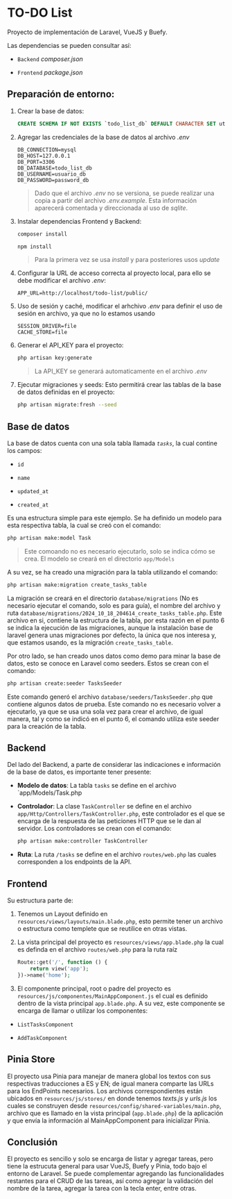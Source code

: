 # TO-DO List

Proyecto de implementación de Laravel, VueJS y Buefy.

Las dependencias se pueden consultar así:

- `Backend` _composer.json_

- `Frontend` _package.json_

## Preparación de entorno:

1. Crear la base de datos:
   
   ```sql
   CREATE SCHEMA IF NOT EXISTS `todo_list_db` DEFAULT CHARACTER SET utf8;
   ```

2. Agregar las credenciales de la base de datos al archivo _.env_
   
   ```vim
   DB_CONNECTION=mysql
   DB_HOST=127.0.0.1
   DB_PORT=3306
   DB_DATABASE=todo_list_db
   DB_USERNAME=usuario_db
   DB_PASSWORD=password_db
   ```
   
   > Dado que el archivo _.env_ no se versiona, se puede realizar una copia a partir del archivo _.env.example_. Esta información aparecerá comentada y direccionada al uso de _sqlite_. 

3. Instalar dependencias Frontend y Backend:
   
   ```bash
   composer install
   ```
   
   ```bash
   npm install
   ```
   
   > Para la primera vez se usa _install_ y para posteriores usos _update_

4. Configurar la URL de acceso correcta al proyecto local, para ello se debe modificar el archivo _.env_:
   
   ```vim
   APP_URL=http://localhost/todo-list/public/
   ```

5. Uso de sesión y caché, modificar el arhchivo _.env_ para definir el uso de sesión en archivo, ya que no lo estamos usando
   
   ```vim
   SESSION_DRIVER=file
   CACHE_STORE=file
   ```

6. Generar el API_KEY para el proyecto:

   ```bash
   php artisan key:generate
   ```

   > La API_KEY se generará automaticamente en el archivo _.env_

7. Ejecutar migraciones y seeds: Esto permitirá crear las tablas de la base de datos definidas en el proyecto:
   
   ```bash
   php artisan migrate:fresh --seed
   ```

## Base de datos

La base de datos cuenta con una sola tabla llamada _`tasks`_, la cual contine los campos:

- `id`

- `name`

- `updated_at`

- `created_at`

Es una estructura simple para este ejemplo. Se ha definido un modelo para esta respectiva tabla, la cual se creó con el comando:

```bash
php artisan make:model Task
```

> Este comoando no es necesario ejecutarlo, solo se indica cómo se crea. El modelo se creará en el directorio `app/Models`

A su vez, se ha creado una migración para la tabla utilizando el comando:

```bash
php artisan make:migration create_tasks_table
```

La migración se creará en el directorio `database/migrations` (No es necesario ejecutar el comando, solo es para guía), el nombre del archivo y ruta `database/migrations/2024_10_18_204614_create_tasks_table.php`. Este archivo en si, contiene la estructura de la tabla, por esta razón en el punto 6 se indica la ejecución de las migraciones, aunque la instalación base de laravel genera unas migraciones por defecto, la única que nos interesa y, que estamos usando, es la migración `create_tasks_table`.

Por otro lado, se han creado unos datos como demo para minar la base de datos, esto se conoce en Laravel como seeders. Estos se crean con el comando:

```bash
php artisan create:seeder TasksSeeder
```

Este comando generó el archivo `database/seeders/TasksSeeder.php` que contiene algunos datos de prueba. Este comando no es necesario volver a ejecutarlo, ya que se usa una sola vez para crear el archivo, de igual manera, tal y como se indicó en el punto 6, el comando utiliza este seeder para la creación de la tabla.

## Backend

Del lado del Backend, a parte de considerar las indicaciones e información de la base de datos, es importante tener presente:

- **Modelo de datos**: La tabla `tasks` se define en el archivo `app/Models/Task.php

- **Controlador**: La clase `TaskController` se define en el archivo `app/Http/Controllers/TaskController.php`, 
  este controlador es el que se encarga de la respuesta de las peticiones HTTP que se le dan al servidor. Los controladores 
  se crean con el comando:
  
  ```bash
  php artisan make:controller TaskController
  ```

- **Ruta**: La ruta `/tasks` se define en el archivo `routes/web.php` las cuales corresponden a los endpoints de la API.

## Frontend

Su estructura parte de:

1. Tenemos un Layout definido en `resources/views/layouts/main.blade.php`, esto permite tener un archivo o estructura como templete que se reutilice en otras vistas.

2. La vista principal del proyecto es `resources/views/app.blade.php` la cual es definda en el archivo `routes/web.php` para la ruta raíz
   
   ```php
   Route::get('/', function () {
       return view('app');
   })->name('home');
   ```

3. El componente principal, root o padre del proyecto es `resources/js/componentes/MainAppComponent.js` el cual es definido dentro de la vista principal `app.blade.php`. A su vez, este componente se encarga de llamar o utilizar los componentes:
- `ListTasksComponent`

- `AddTaskComponent`

## Pinia Store

El proyecto usa Pinia para manejar de manera global los textos con sus respectivas traducciones a ES y EN; de igual manera comparte las URLs para los EndPoints necesarios. Los archivos correspondientes están ubicados en `resources/js/stores/` en donde tenemos _texts.js_ y _urls.js_ los cuales se construyen desde `resources/config/shared-variables/main.php`, archivo que es llamado en la vista principal (`app.blade.php`) de la aplicación y que envía la información al MainAppComponent para inicializar Pinia.

## Conclusión

El proyecto es sencillo y solo se encarga de listar y agregar tareas, pero tiene la estrucuta general para usar VueJS, Buefy y Pinia, todo bajo el entorno de Laravel. Se puede complementar agregando las funcionalidades restantes para el CRUD de las tareas, así como agregar la validación del nombre de la tarea, agregar la tarea con la tecla enter, entre otras.

